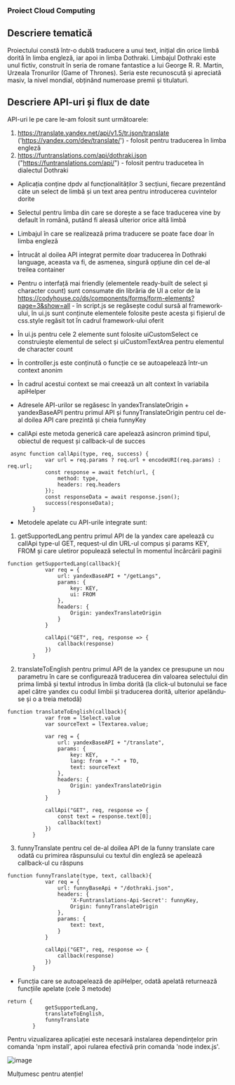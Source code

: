 ### Proiect Cloud Computing ###


## Descriere tematică

Proiectului constă într-o dublă traducere a unui text, inițial din orice limbă dorită în limba engleză, iar apoi in limba Dothraki. Limbajul Dothraki este unul fictiv, construit în seria de romane fantastice a lui George R. R. Martin, Urzeala Tronurilor (Game of Thrones). Seria este recunoscută și apreciată masiv, la nivel mondial, obținând numeroase premii și titulaturi.


## Descriere API-uri și flux de date

API-uri le pe care le-am folosit sunt următoarele:
1. https://translate.yandex.net/api/v1.5/tr.json/translate ('https://yandex.com/dev/translate/') - folosit pentru traducerea în limba engleză
2. https://funtranslations.com/api/dothraki.json ("https://funtranslations.com/api/") - folosit pentru traducetea în dialectul Dothraki 


* Aplicația conține dpdv al funcționalităților 3 secțiuni, fiecare prezentând câte un select de limbă și un text area pentru introducerea cuvintelor dorite
* Selectul pentru limba din care se dorește a se face traducerea vine by default în română, putând fi aleasă ulterior orice altă limbă
* Limbajul în care se realizează prima traducere se poate face doar în limba engleză
* Întrucât al doilea API integrat permite doar traducerea în Dothraki language, aceasta va fi, de asmenea, singură opțiune din cel de-al treilea container

* Pentru o interfață mai friendly (elementele ready-built de select și character count) sunt consumate din librăria de UI a celor de la https://codyhouse.co/ds/components/forms/form-elements?page=3&show=all - în script.js se regăsește codul sursă al framework-ului, în ui.js sunt conținute elementele folosite peste acesta și fișierul de css.style regăsit tot în cadrul framework-ului oferit
* În ui.js pentru cele 2 elemente sunt folosite uiCustomSelect ce construiește elementul de select și uiCustomTextArea pentru elementul de character count
* În controller.js este conținută o funcție ce se autoapelează într-un context anonim
* În cadrul acestui context se mai creează un alt context în variabila apiHelper 
* Adresele API-urilor se regăsesc în yandexTranslateOrigin + yandexBaseAPI pentru primul API și funnyTranslateOrigin pentru cel de-al doilea API care prezintă și cheia funnyKey

* callApi este metoda generică care apelează asincron primind tipul, obiectul de request și callback-ul de succes 
```
 async function callApi(type, req, success) {
            var url = req.params ? req.url + encodeURI(req.params) : req.url;
            const response = await fetch(url, {
                method: type,
                headers: req.headers
            });
            const responseData = await response.json();
            success(responseData);
        }
```


* Metodele apelate cu API-urile integrate sunt: 

1. getSupportedLang pentru primul API de la yandex care apelează cu callApi type-ul GET, request-ul din URL-ul compus și params KEY, FROM și care uletiror populează selectul în momentul încărcării paginii
```
function getSupportedLang(callback){
            var req = {
                url: yandexBaseAPI + "/getLangs",
                params: {
                    key: KEY,
                    ui: FROM
                },
                headers: {
                    Origin: yandexTranslateOrigin
                }
            }
    
            callApi("GET", req, response => {
                callback(response)
            })
        }
```        

2. translateToEnglish pentru primul API de la yandex ce presupune un nou parametru în care se configurează traducerea din valoarea selectului din prima limbă și textul introdus în limba dorită (la click-ul butonului se face apel către yandex cu codul limbii și traducerea dorită, ulterior apelându-se și o a treia metodă)
```
function translateToEnglish(callback){
            var from = lSelect.value
            var sourceText = lTextarea.value;

            var req = {
                url: yandexBaseAPI + "/translate",
                params: {
                    key: KEY,
                    lang: from + "-" + TO,
                    text: sourceText
                },
                headers: {
                    Origin: yandexTranslateOrigin
                }
            }
    
            callApi("GET", req, response => {
                const text = response.text[0];
                callback(text)
            })
        }
```        

3. funnyTranslate pentru cel de-al doilea API de la funny translate care odată cu primirea răspunsului cu textul din engleză se apelează callback-ul cu răspuns
```
function funnyTranslate(type, text, callback){
            var req = {
                url: funnyBaseApi + "/dothraki.json",
                headers: {
                    'X-Funtranslations-Api-Secret': funnyKey,
                    Origin: funnyTranslateOrigin
                },
                params: {
                    text: text,
                }
            }
    
            callApi("GET", req, response => {
                callback(response)
            })
        }
```

* Funcția care se autoapelează de apiHelper, odată apelată returnează funcțiile apelate (cele 3 metode) 
```
return {
            getSupportedLang,
            translateToEnglish,
            funnyTranslate
        }
```



Pentru vizualizarea aplicației este necesară instalarea dependințelor prin comanda 'npm install', apoi rularea efectivă prin comanda 'node index.js'.


![image](https://user-images.githubusercontent.com/83884575/117867631-47dbd480-b2a1-11eb-87a3-8e08a8a64020.png)


Mulțumesc pentru atenție!

